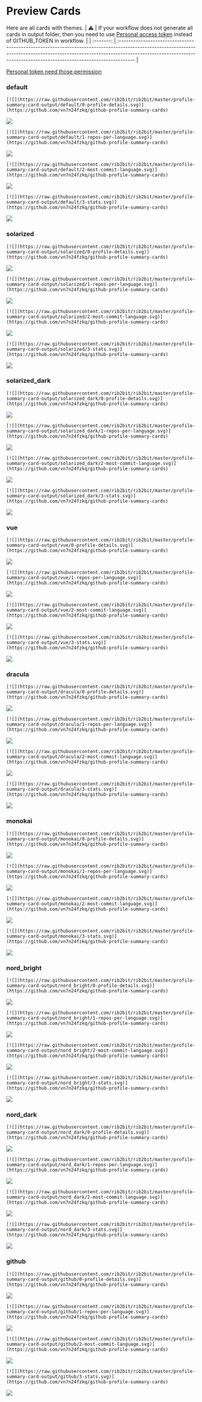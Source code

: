 
# Preview Cards

Here are all cards with themes.
| :warning: | If your workflow does not generate all cards in output folder, then you need to use [Personal access token](https://docs.github.com/en/actions/configuring-and-managing-workflows/creating-and-storing-encrypted-secrets) instead of GITHUB_TOKEN in workflow. |
| :-------: | :------------------------------------------------------------------------------------------------------------------------------------------------------------------------------------------------------------------------------------------------ |

[Personal token need those permission](https://github.com/vn7n24fzkq/github-profile-summary-cards/wiki/Personal-access-token-permissions)


### default


```
[![](https://raw.githubusercontent.com/rib2bit/rib2bit/master/profile-summary-card-output/default/0-profile-details.svg)](https://github.com/vn7n24fzkq/github-profile-summary-cards)
```
![](https://raw.githubusercontent.com/rib2bit/rib2bit/master/profile-summary-card-output/default/0-profile-details.svg)


```
[![](https://raw.githubusercontent.com/rib2bit/rib2bit/master/profile-summary-card-output/default/1-repos-per-language.svg)](https://github.com/vn7n24fzkq/github-profile-summary-cards)
```
![](https://raw.githubusercontent.com/rib2bit/rib2bit/master/profile-summary-card-output/default/1-repos-per-language.svg)


```
[![](https://raw.githubusercontent.com/rib2bit/rib2bit/master/profile-summary-card-output/default/2-most-commit-language.svg)](https://github.com/vn7n24fzkq/github-profile-summary-cards)
```
![](https://raw.githubusercontent.com/rib2bit/rib2bit/master/profile-summary-card-output/default/2-most-commit-language.svg)


```
[![](https://raw.githubusercontent.com/rib2bit/rib2bit/master/profile-summary-card-output/default/3-stats.svg)](https://github.com/vn7n24fzkq/github-profile-summary-cards)
```
![](https://raw.githubusercontent.com/rib2bit/rib2bit/master/profile-summary-card-output/default/3-stats.svg)


### solarized


```
[![](https://raw.githubusercontent.com/rib2bit/rib2bit/master/profile-summary-card-output/solarized/0-profile-details.svg)](https://github.com/vn7n24fzkq/github-profile-summary-cards)
```
![](https://raw.githubusercontent.com/rib2bit/rib2bit/master/profile-summary-card-output/solarized/0-profile-details.svg)


```
[![](https://raw.githubusercontent.com/rib2bit/rib2bit/master/profile-summary-card-output/solarized/1-repos-per-language.svg)](https://github.com/vn7n24fzkq/github-profile-summary-cards)
```
![](https://raw.githubusercontent.com/rib2bit/rib2bit/master/profile-summary-card-output/solarized/1-repos-per-language.svg)


```
[![](https://raw.githubusercontent.com/rib2bit/rib2bit/master/profile-summary-card-output/solarized/2-most-commit-language.svg)](https://github.com/vn7n24fzkq/github-profile-summary-cards)
```
![](https://raw.githubusercontent.com/rib2bit/rib2bit/master/profile-summary-card-output/solarized/2-most-commit-language.svg)


```
[![](https://raw.githubusercontent.com/rib2bit/rib2bit/master/profile-summary-card-output/solarized/3-stats.svg)](https://github.com/vn7n24fzkq/github-profile-summary-cards)
```
![](https://raw.githubusercontent.com/rib2bit/rib2bit/master/profile-summary-card-output/solarized/3-stats.svg)


### solarized_dark


```
[![](https://raw.githubusercontent.com/rib2bit/rib2bit/master/profile-summary-card-output/solarized_dark/0-profile-details.svg)](https://github.com/vn7n24fzkq/github-profile-summary-cards)
```
![](https://raw.githubusercontent.com/rib2bit/rib2bit/master/profile-summary-card-output/solarized_dark/0-profile-details.svg)


```
[![](https://raw.githubusercontent.com/rib2bit/rib2bit/master/profile-summary-card-output/solarized_dark/1-repos-per-language.svg)](https://github.com/vn7n24fzkq/github-profile-summary-cards)
```
![](https://raw.githubusercontent.com/rib2bit/rib2bit/master/profile-summary-card-output/solarized_dark/1-repos-per-language.svg)


```
[![](https://raw.githubusercontent.com/rib2bit/rib2bit/master/profile-summary-card-output/solarized_dark/2-most-commit-language.svg)](https://github.com/vn7n24fzkq/github-profile-summary-cards)
```
![](https://raw.githubusercontent.com/rib2bit/rib2bit/master/profile-summary-card-output/solarized_dark/2-most-commit-language.svg)


```
[![](https://raw.githubusercontent.com/rib2bit/rib2bit/master/profile-summary-card-output/solarized_dark/3-stats.svg)](https://github.com/vn7n24fzkq/github-profile-summary-cards)
```
![](https://raw.githubusercontent.com/rib2bit/rib2bit/master/profile-summary-card-output/solarized_dark/3-stats.svg)


### vue


```
[![](https://raw.githubusercontent.com/rib2bit/rib2bit/master/profile-summary-card-output/vue/0-profile-details.svg)](https://github.com/vn7n24fzkq/github-profile-summary-cards)
```
![](https://raw.githubusercontent.com/rib2bit/rib2bit/master/profile-summary-card-output/vue/0-profile-details.svg)


```
[![](https://raw.githubusercontent.com/rib2bit/rib2bit/master/profile-summary-card-output/vue/1-repos-per-language.svg)](https://github.com/vn7n24fzkq/github-profile-summary-cards)
```
![](https://raw.githubusercontent.com/rib2bit/rib2bit/master/profile-summary-card-output/vue/1-repos-per-language.svg)


```
[![](https://raw.githubusercontent.com/rib2bit/rib2bit/master/profile-summary-card-output/vue/2-most-commit-language.svg)](https://github.com/vn7n24fzkq/github-profile-summary-cards)
```
![](https://raw.githubusercontent.com/rib2bit/rib2bit/master/profile-summary-card-output/vue/2-most-commit-language.svg)


```
[![](https://raw.githubusercontent.com/rib2bit/rib2bit/master/profile-summary-card-output/vue/3-stats.svg)](https://github.com/vn7n24fzkq/github-profile-summary-cards)
```
![](https://raw.githubusercontent.com/rib2bit/rib2bit/master/profile-summary-card-output/vue/3-stats.svg)


### dracula


```
[![](https://raw.githubusercontent.com/rib2bit/rib2bit/master/profile-summary-card-output/dracula/0-profile-details.svg)](https://github.com/vn7n24fzkq/github-profile-summary-cards)
```
![](https://raw.githubusercontent.com/rib2bit/rib2bit/master/profile-summary-card-output/dracula/0-profile-details.svg)


```
[![](https://raw.githubusercontent.com/rib2bit/rib2bit/master/profile-summary-card-output/dracula/1-repos-per-language.svg)](https://github.com/vn7n24fzkq/github-profile-summary-cards)
```
![](https://raw.githubusercontent.com/rib2bit/rib2bit/master/profile-summary-card-output/dracula/1-repos-per-language.svg)


```
[![](https://raw.githubusercontent.com/rib2bit/rib2bit/master/profile-summary-card-output/dracula/2-most-commit-language.svg)](https://github.com/vn7n24fzkq/github-profile-summary-cards)
```
![](https://raw.githubusercontent.com/rib2bit/rib2bit/master/profile-summary-card-output/dracula/2-most-commit-language.svg)


```
[![](https://raw.githubusercontent.com/rib2bit/rib2bit/master/profile-summary-card-output/dracula/3-stats.svg)](https://github.com/vn7n24fzkq/github-profile-summary-cards)
```
![](https://raw.githubusercontent.com/rib2bit/rib2bit/master/profile-summary-card-output/dracula/3-stats.svg)


### monokai


```
[![](https://raw.githubusercontent.com/rib2bit/rib2bit/master/profile-summary-card-output/monokai/0-profile-details.svg)](https://github.com/vn7n24fzkq/github-profile-summary-cards)
```
![](https://raw.githubusercontent.com/rib2bit/rib2bit/master/profile-summary-card-output/monokai/0-profile-details.svg)


```
[![](https://raw.githubusercontent.com/rib2bit/rib2bit/master/profile-summary-card-output/monokai/1-repos-per-language.svg)](https://github.com/vn7n24fzkq/github-profile-summary-cards)
```
![](https://raw.githubusercontent.com/rib2bit/rib2bit/master/profile-summary-card-output/monokai/1-repos-per-language.svg)


```
[![](https://raw.githubusercontent.com/rib2bit/rib2bit/master/profile-summary-card-output/monokai/2-most-commit-language.svg)](https://github.com/vn7n24fzkq/github-profile-summary-cards)
```
![](https://raw.githubusercontent.com/rib2bit/rib2bit/master/profile-summary-card-output/monokai/2-most-commit-language.svg)


```
[![](https://raw.githubusercontent.com/rib2bit/rib2bit/master/profile-summary-card-output/monokai/3-stats.svg)](https://github.com/vn7n24fzkq/github-profile-summary-cards)
```
![](https://raw.githubusercontent.com/rib2bit/rib2bit/master/profile-summary-card-output/monokai/3-stats.svg)


### nord_bright


```
[![](https://raw.githubusercontent.com/rib2bit/rib2bit/master/profile-summary-card-output/nord_bright/0-profile-details.svg)](https://github.com/vn7n24fzkq/github-profile-summary-cards)
```
![](https://raw.githubusercontent.com/rib2bit/rib2bit/master/profile-summary-card-output/nord_bright/0-profile-details.svg)


```
[![](https://raw.githubusercontent.com/rib2bit/rib2bit/master/profile-summary-card-output/nord_bright/1-repos-per-language.svg)](https://github.com/vn7n24fzkq/github-profile-summary-cards)
```
![](https://raw.githubusercontent.com/rib2bit/rib2bit/master/profile-summary-card-output/nord_bright/1-repos-per-language.svg)


```
[![](https://raw.githubusercontent.com/rib2bit/rib2bit/master/profile-summary-card-output/nord_bright/2-most-commit-language.svg)](https://github.com/vn7n24fzkq/github-profile-summary-cards)
```
![](https://raw.githubusercontent.com/rib2bit/rib2bit/master/profile-summary-card-output/nord_bright/2-most-commit-language.svg)


```
[![](https://raw.githubusercontent.com/rib2bit/rib2bit/master/profile-summary-card-output/nord_bright/3-stats.svg)](https://github.com/vn7n24fzkq/github-profile-summary-cards)
```
![](https://raw.githubusercontent.com/rib2bit/rib2bit/master/profile-summary-card-output/nord_bright/3-stats.svg)


### nord_dark


```
[![](https://raw.githubusercontent.com/rib2bit/rib2bit/master/profile-summary-card-output/nord_dark/0-profile-details.svg)](https://github.com/vn7n24fzkq/github-profile-summary-cards)
```
![](https://raw.githubusercontent.com/rib2bit/rib2bit/master/profile-summary-card-output/nord_dark/0-profile-details.svg)


```
[![](https://raw.githubusercontent.com/rib2bit/rib2bit/master/profile-summary-card-output/nord_dark/1-repos-per-language.svg)](https://github.com/vn7n24fzkq/github-profile-summary-cards)
```
![](https://raw.githubusercontent.com/rib2bit/rib2bit/master/profile-summary-card-output/nord_dark/1-repos-per-language.svg)


```
[![](https://raw.githubusercontent.com/rib2bit/rib2bit/master/profile-summary-card-output/nord_dark/2-most-commit-language.svg)](https://github.com/vn7n24fzkq/github-profile-summary-cards)
```
![](https://raw.githubusercontent.com/rib2bit/rib2bit/master/profile-summary-card-output/nord_dark/2-most-commit-language.svg)


```
[![](https://raw.githubusercontent.com/rib2bit/rib2bit/master/profile-summary-card-output/nord_dark/3-stats.svg)](https://github.com/vn7n24fzkq/github-profile-summary-cards)
```
![](https://raw.githubusercontent.com/rib2bit/rib2bit/master/profile-summary-card-output/nord_dark/3-stats.svg)


### github


```
[![](https://raw.githubusercontent.com/rib2bit/rib2bit/master/profile-summary-card-output/github/0-profile-details.svg)](https://github.com/vn7n24fzkq/github-profile-summary-cards)
```
![](https://raw.githubusercontent.com/rib2bit/rib2bit/master/profile-summary-card-output/github/0-profile-details.svg)


```
[![](https://raw.githubusercontent.com/rib2bit/rib2bit/master/profile-summary-card-output/github/1-repos-per-language.svg)](https://github.com/vn7n24fzkq/github-profile-summary-cards)
```
![](https://raw.githubusercontent.com/rib2bit/rib2bit/master/profile-summary-card-output/github/1-repos-per-language.svg)


```
[![](https://raw.githubusercontent.com/rib2bit/rib2bit/master/profile-summary-card-output/github/2-most-commit-language.svg)](https://github.com/vn7n24fzkq/github-profile-summary-cards)
```
![](https://raw.githubusercontent.com/rib2bit/rib2bit/master/profile-summary-card-output/github/2-most-commit-language.svg)


```
[![](https://raw.githubusercontent.com/rib2bit/rib2bit/master/profile-summary-card-output/github/3-stats.svg)](https://github.com/vn7n24fzkq/github-profile-summary-cards)
```
![](https://raw.githubusercontent.com/rib2bit/rib2bit/master/profile-summary-card-output/github/3-stats.svg)

